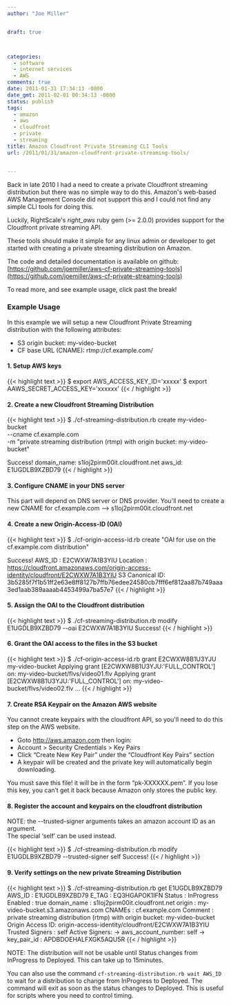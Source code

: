 ```yaml
---
author: "Joe Miller"


draft: true



categories:
  - software
  - internet services
  - AWS
comments: true
date: 2011-01-31 17:34:13 -0800
date_gmt: 2011-02-01 00:34:13 -0800
status: publish
tags:
  - amazon
  - aws
  - cloudfront
  - private
  - streaming
title: Amazon Cloudfront Private Streaming CLI Tools
url: /2011/01/31/amazon-cloudfront-private-streaming-tools/


---
```


Back in late 2010 I had a need to create a private Cloudfront streaming distribution but there was no simple way to do this. Amazon's web-based AWS Management Console did not support this and I could not find any simple CLI tools for doing this.

Luckily, RightScale's _right\_aws_ ruby gem (>= 2.0.0) provides support for the Cloudfront private streaming API.

These tools should make it simple for any linux admin or developer to get started with creating a private streaming distribution on Amazon.

<!--more-->

The code and detailed documentation is available on github:
 [https://github.com/joemiller/aws-cf-private-streaming-tools](https://github.com/joemiller/aws-cf-private-streaming-tools)

To read more, and see example usage, click past the break!

### Example Usage

In this example we will setup a new Cloudfront Private Streaming distribution with the following attributes:

- S3 origin bucket: my-video-bucket
- CF base URL (CNAME): rtmp://cf.example.com/

#### 1. Setup AWS keys

{{< highlight text >}}
$ export AWS_ACCESS_KEY_ID='xxxxx'
$ export AAWS_SECRET_ACCESS_KEY='xxxxxx'
{{< / highlight >}}

#### 2. Create a new Cloudfront Streaming Distribution

{{< highlight text >}}
$ ./cf-streaming-distribution.rb create my-video-bucket \
    --cname cf.example.com \
    -m "private streaming distribution (rtmp) with origin bucket: my-video-bucket"


 Success!
 domain_name: s1loj2pirm00it.cloudfront.net
 aws_id: E1UGDLB9XZBD79
{{< / highlight >}}

#### 3. Configure CNAME in your DNS server

This part will depend on DNS server or DNS provider. You'll need to create a new CNAME for cf.example.com --> s1loj2pirm00it.cloudfront.net

#### 4. Create a new Origin-Access-ID (OAI)

{{< highlight text >}}
$ ./cf-origin-access-id.rb create "OAI for use on the cf.example.com distribution"


 Success!
 AWS_ID : E2CWXW7A1B3YIU
 Location : https://cloudfront.amazonaws.com/origin-access-identity/cloudfront/E2CWXW7A1B3YIU
 S3 Canonical ID: 3b5285f7f1b51ff2e63e8ff8127b7ffb76edee24580cb7fff6ef812aa87b749aaa3ed1aab389aaaab4453499a7ba57e7
{{< / highlight >}}

#### 5. Assign the OAI to the Cloudfront distribution

{{< highlight text >}}
$ ./cf-streaming-distribution.rb modify E1UGDLB9XZBD79 --oai E2CWXW7A1B3YIU
 Success!
{{< / highlight >}}

#### 6. Grant the OAI access to the files in the S3 bucket

{{< highlight text >}}
$ ./cf-origin-access-id.rb grant E2CWXW8B1U3YJU my-video-bucket
 Applying grant [E2CWXW8B1U3YJU:'FULL_CONTROL'] on: my-video-bucket/flvs/video01.flv
 Applying grant [E2CWXW8B1U3YJU:'FULL_CONTROL'] on: my-video-bucket/flvs/video02.flv
...
{{< / highlight >}}

#### 7. Create RSA Keypair on the Amazon AWS website

You cannot create keypairs with the cloudfront API, so you'll need to do this step on the AWS website.

- Goto http://aws.amazon.com then login:
- Account > Security Credentials > Key Pairs
- Click “Create New Key Pair” under the “Cloudfront Key Pairs” section
- A keypair will be created and the private key will automatically begin downloading.

You must save this file! it will be in the form “pk-XXXXXX.pem”. If you lose this key, you can’t get it back because Amazon only stores the public key.

#### 8. Register the account and keypairs on the cloudfront distribution

NOTE: the --trusted-signer arguments takes an amazon account ID as an argument.  
The special ‘self’ can be used instead.

{{< highlight text >}}
$ ./cf-streaming-distribution.rb modify E1UGDLB9XZBD79 --trusted-signer self
 Success!
{{< / highlight >}}

#### 9. Verify settings on the new private Streaming Distribution

{{< highlight text >}}
$ ./cf-streaming-distribution.rb get E1UGDLB9XZBD79
 AWS_ID : E1UGDLB9XZBD79
 E_TAG : EQ3HGAPOK1IFN
 Status : InProgress
 Enabled : true
 domain_name : s1loj2pirm00it.cloudfront.net
 origin : my-video-bucket.s3.amazonaws.com
 CNAMEs : cf.example.com
 Comment : private streaming distribution (rtmp) with origin bucket: my-video-bucket
 Origin Access ID: origin-access-identity/cloudfront/E2CWXW7A1B3YIU
 Trusted Signers : self
 Active Signers:
     -> aws_account_number: self
          -> key_pair_id : APDBDOEHALFXGK5AQU5R
{{< / highlight >}}

NOTE: The distribution will not be usable until Status changes from InProgress to Deployed. This can take up to 15minutes.

You can also use the command `cf-streaming-distribution.rb wait AWS_ID` to wait for a distribution to change from InProgress to Deployed. The command will exit as soon as the status changes to Deployed. This is useful for scripts where you need to control timing.

